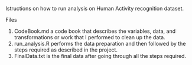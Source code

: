 Istructions on how to run analysis on Human Activity recognition dataset.

Files

1.  CodeBook.md a code book that describes the variables, data, and transformations or work that I performed to clean up the data.
2.  run_analysis.R performs the data preparation and then followed by the steps required as described in the project.
3.  FinalData.txt is the final data after going through all the steps required.
